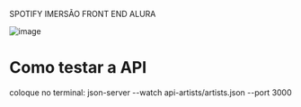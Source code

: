 SPOTIFY IMERSÃO FRONT END ALURA

![image](https://github.com/user-attachments/assets/2e45682c-be97-43cb-a360-6ea3b1946eb1)


# Como testar a API

 coloque no terminal: json-server --watch api-artists/artists.json --port 3000
